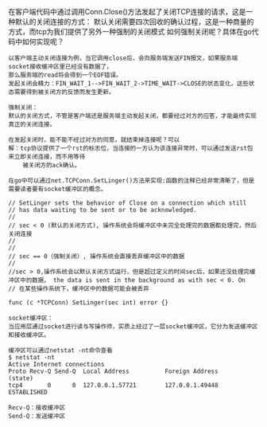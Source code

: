 在客户端代码中通过调用Conn.Close()方法发起了关闭TCP连接的请求，这是一种默认的关闭连接的方式：
    默认关闭需要四次回收的确认过程，这是一种商量的方式，而tcp为我们提供了另外一种强制的关闭模式
    如何强制关闭呢？具体在go代码中如何实现呢？

    以客户端主动关闭连接为例，当它调用close后，会向服务端发送FIN报文，如果服务端socket接收缓冲区里已经没有数据了，
    那么服务端的read将会得到一个EOF错误。
    发起关闭会精力：FIN_WAIT_1-->FIN_WAIT_2->TIME_WAIT->CLOSE的状态变化，这些状态需要得到被关闭方的反馈而发生更新。
    
    强制关闭：
    默认的关闭方式，不管是客户端还是服务端主动发起关闭，都要经过对方的应答，才能最终实现真正的关闭连接。

    在发起关闭时，能不能不经过对方的同意，就结束掉连接呢？可以
    解：tcp协议提供了一个rst的标志位，当连接的一方认为该连接异常时，可以通过发送rst包来立即关闭连接，而不用等待
        被关闭方的ack确认。

    在go中可以通过net.TCPConn.SetLinger()方法来实现:函数的注释已经非常清晰了，但是需要读者要有socket缓冲区的概念。
    
    // SetLinger sets the behavior of Close on a connection which still
    // has data waiting to be sent or to be acknowledged.
    //
    // sec < 0 (默认的关闭方式), 操作系统会将缓冲区中未完全处理完的数据都处理完，然后关闭连接
    //
    //
    // sec == 0（强制关闭）, 操作系统会直接丢弃缓冲区中的数据
    //
    //sec > 0,操作系统会以默认关闭方式运行，但是超过定义的时间sec后，如果还没处理完缓冲区中的数据， the data is sent in the background as with sec < 0. On
    // 在某些操作系统下，缓冲区中的数据可能会被丢弃

    func (c *TCPConn) SetLinger(sec int) error {}

    socket缓冲区：
    当应用层通过socket进行读与写操作师，实质上经过了一层socket缓冲区，它分为发送缓冲区和接收缓冲区。

    缓冲区可以通过netstat -nt命令查看
    $ netstat -nt
    Active Internet connections
    Proto Recv-Q Send-Q  Local Address          Foreign Address        (state)
    tcp4       0      0  127.0.0.1.57721        127.0.0.1.49448        ESTABLISHED

    Recv-Q：接收缓冲区
    Send-Q：发送缓冲区
    
    

    